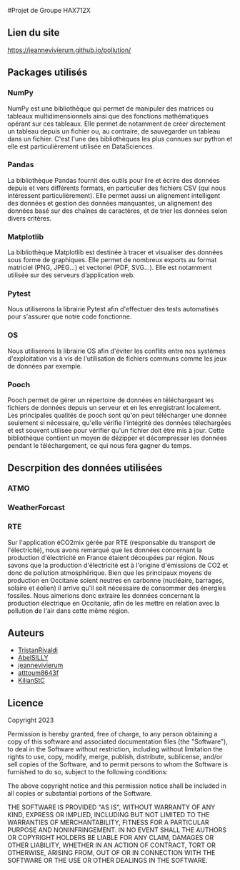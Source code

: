 #Projet de Groupe HAX712X

## Lien du site
https://jeannevivierum.github.io/pollution/

## Packages utilisés

### NumPy
NumPy est une bibliothèque qui permet de manipuler des matrices ou tableaux multidimensionnels ainsi que des fonctions mathématiques opérant sur ces tableaux. Elle permet de notamment de créer directement un tableau depuis un fichier ou, au contraire, de sauvegarder un tableau dans un fichier. C'est l'une des bibliothèques les plus connues sur python et elle est particulièrement utilisée en DataSciences.

### Pandas
La bibliothèque Pandas fournit des outils pour lire et écrire des données depuis et vers différents formats, en particulier des fichiers CSV (qui nous intéressent particulièrement). Elle permet aussi un alignement intelligent des données et gestion des données manquantes, un alignement des données basé sur des chaînes de caractères, et de trier les données selon divers critères.

### Matplotlib
La bibliothèque Matplotlib est destinée à tracer et visualiser des données sous forme de graphiques. Elle permet de nombreux exports au format matriciel (PNG, JPEG...) et vectoriel (PDF, SVG...). Elle est notamment utilisée sur des serveurs d’application web.

### Pytest
Nous utiliserons la librairie Pytest afin d'effectuer des tests automatisés pour s'assurer que notre code fonctionne.

### OS
Nous utiliserons la librairie OS afin d'éviter les conflits entre nos systèmes d'exploitation vis à vis de l'utilisation de fichiers communs comme les jeux de données par exemple.

### Pooch
Pooch permet de gérer un répertoire de données en téléchargeant les fichiers de données depuis un serveur et en les enregistrant localement. Les principales qualités de pooch sont qu'on peut télécharger une donnée seulement si nécessaire, qu'elle vérifie l'intégrité des données télechargées et est souvent utilisée pour vérifier qu'un fichier doit être mis à jour. Cette bibliothèque contient un moyen de dézipper et décompresser les données pendant le téléchargement, ce qui nous fera gagner du temps.

## Descrpition des données utilisées

### ATMO 


### WeatherForcast


### RTE 
Sur l'application éCO2mix gérée par RTE (responsable du transport de l'électricité), nous avons remarqué que les données concernant la production d'électricité en France étaient découpées par région. Nous savons que la production d'électricité est à l'origine d'émissions de CO2 et donc de pollution atmosphérique. Bien que les principaux moyens de production en Occitanie soient neutres en carbonne (nucléaire, barrages, solaire et éolien) il arrive qu'il soit nécessaire de consommer des énergies fossiles. Nous aimerions donc extraire les données concernant la production électrique en Occitanie, afin de les mettre en relation avec la pollution de l'air dans cette même région.

## Auteurs

- [TristanRivaldi](https://github.com/TristanRivaldi)
- [AbelSILLY](https://github.com/AbelSILLY)
- [jeannevivierum](https://github.com/jeannevivierum)
- [atttoum8643f](https://github.com/atttoum8643f)
- [KilianStC](https://github.com/KilianStC)



## Licence

Copyright 2023 

Permission is hereby granted, free of charge, to any person obtaining a copy
of this software and associated documentation files (the "Software"), to deal
in the Software without restriction, including without limitation the rights
to use, copy, modify, merge, publish, distribute, sublicense, and/or sell copies
of the Software, and to permit persons to whom the Software is furnished to do
so, subject to the following conditions:

The above copyright notice and this permission notice shall be included in all
copies or substantial portions of the Software.

THE SOFTWARE IS PROVIDED "AS IS", WITHOUT WARRANTY OF ANY KIND, EXPRESS OR
IMPLIED, INCLUDING BUT NOT LIMITED TO THE WARRANTIES OF MERCHANTABILITY,
FITNESS FOR A PARTICULAR PURPOSE AND NONINFRINGEMENT. IN NO EVENT SHALL THE
AUTHORS OR COPYRIGHT HOLDERS BE LIABLE FOR ANY CLAIM, DAMAGES OR OTHER
LIABILITY, WHETHER IN AN ACTION OF CONTRACT, TORT OR OTHERWISE, ARISING FROM,
OUT OF OR IN CONNECTION WITH THE SOFTWARE OR THE USE OR OTHER DEALINGS IN THE
SOFTWARE.
